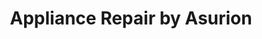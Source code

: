 ---
title: "Appliance Repair by Asurion"
url: /gainesville/appliance-repair-by-asurion/
shop: appliance
---